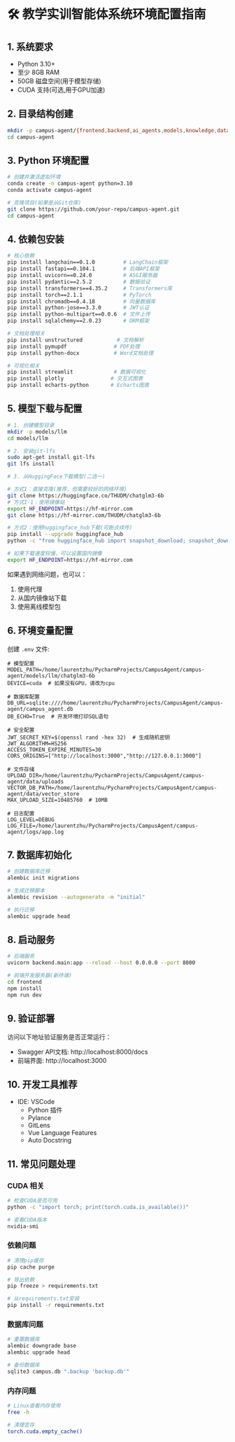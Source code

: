 # 🛠️ 教学实训智能体系统环境配置指南

## 1. 系统要求

- Python 3.10+
- 至少 8GB RAM
- 50GB 磁盘空间(用于模型存储)
- CUDA 支持(可选,用于GPU加速)

## 2. 目录结构创建

```bash
mkdir -p campus-agent/{frontend,backend,ai_agents,models,knowledge,data,visualize,config}
cd campus-agent
```

## 3. Python 环境配置

```bash
# 创建并激活虚拟环境
conda create -n campus-agent python=3.10
conda activate campus-agent

# 克隆项目(如果是从Git仓库)
git clone https://github.com/your-repo/campus-agent.git
cd campus-agent
```

## 4. 依赖包安装

```bash
# 核心依赖
pip install langchain==0.1.0         # LangChain框架
pip install fastapi==0.104.1         # 后端API框架
pip install uvicorn==0.24.0          # ASGI服务器
pip install pydantic==2.5.2          # 数据验证
pip install transformers==4.35.2     # Transformers库
pip install torch==2.1.1             # PyTorch
pip install chromadb==0.4.18         # 向量数据库
pip install python-jose==3.3.0       # JWT认证
pip install python-multipart==0.0.6  # 文件上传
pip install sqlalchemy==2.0.23       # ORM框架

# 文档处理相关
pip install unstructured           # 文档解析
pip install pymupdf               # PDF处理
pip install python-docx           # Word文档处理

# 可视化相关
pip install streamlit             # 数据可视化
pip install plotly               # 交互式图表
pip install echarts-python       # Echarts图表
```

## 5. 模型下载与配置

```bash
# 1. 创建模型目录
mkdir -p models/llm
cd models/llm

# 2. 安装git-lfs
sudo apt-get install git-lfs
git lfs install

# 3. 从HuggingFace下载模型(二选一)

# 方式1：直接克隆(推荐，但需要较好的网络环境)
git clone https://huggingface.co/THUDM/chatglm3-6b
# 方式1-1：使用镜像站
export HF_ENDPOINT=https://hf-mirror.com
git clone https://hf-mirror.com/THUDM/chatglm3-6b

# 方式2：使用huggingface_hub下载(可断点续传)
pip install --upgrade huggingface_hub
python -c "from huggingface_hub import snapshot_download; snapshot_download(repo_id='THUDM/chatglm3-6b', local_dir='./chatglm3-6b')"

# 如果下载速度较慢，可以设置国内镜像
export HF_ENDPOINT=https://hf-mirror.com
```

如果遇到网络问题，也可以：
1. 使用代理
2. 从国内镜像站下载
3. 使用离线模型包

## 6. 环境变量配置

创建 `.env` 文件:

```env
# 模型配置
MODEL_PATH=/home/laurentzhu/PycharmProjects/CampusAgent/campus-agent/models/llm/chatglm3-6b
DEVICE=cuda  # 如果没有GPU，请改为cpu

# 数据库配置
DB_URL=sqlite:////home/laurentzhu/PycharmProjects/CampusAgent/campus-agent/campus_agent.db
DB_ECHO=True  # 开发环境打印SQL语句

# 安全配置
JWT_SECRET_KEY=$(openssl rand -hex 32)  # 生成随机密钥
JWT_ALGORITHM=HS256
ACCESS_TOKEN_EXPIRE_MINUTES=30
CORS_ORIGINS=["http://localhost:3000","http://127.0.0.1:3000"]

# 文件存储
UPLOAD_DIR=/home/laurentzhu/PycharmProjects/CampusAgent/campus-agent/data/uploads
VECTOR_DB_PATH=/home/laurentzhu/PycharmProjects/CampusAgent/campus-agent/data/vector_store
MAX_UPLOAD_SIZE=10485760  # 10MB

# 日志配置
LOG_LEVEL=DEBUG
LOG_FILE=/home/laurentzhu/PycharmProjects/CampusAgent/campus-agent/logs/app.log
```

## 7. 数据库初始化

```bash
# 创建数据库迁移
alembic init migrations

# 生成迁移脚本
alembic revision --autogenerate -m "initial"

# 执行迁移
alembic upgrade head
```

## 8. 启动服务

```bash
# 后端服务
uvicorn backend.main:app --reload --host 0.0.0.0 --port 8000

# 前端开发服务器(新终端)
cd frontend
npm install
npm run dev
```

## 9. 验证部署

访问以下地址验证服务是否正常运行：
- Swagger API文档: http://localhost:8000/docs
- 前端界面: http://localhost:3000

## 10. 开发工具推荐

- IDE: VSCode
  - Python 插件
  - Pylance
  - GitLens
  - Vue Language Features
  - Auto Docstring

## 11. 常见问题处理

### CUDA 相关
```bash
# 检查CUDA是否可用
python -c "import torch; print(torch.cuda.is_available())"

# 查看CUDA版本
nvidia-smi
```

### 依赖问题
```bash
# 清理pip缓存
pip cache purge

# 导出依赖
pip freeze > requirements.txt

# 从requirements.txt安装
pip install -r requirements.txt
```

### 数据库问题
```bash
# 重置数据库
alembic downgrade base
alembic upgrade head

# 备份数据库
sqlite3 campus.db ".backup 'backup.db'"
```

### 内存问题
```bash
# Linux查看内存使用
free -h

# 清理显存
torch.cuda.empty_cache()
```